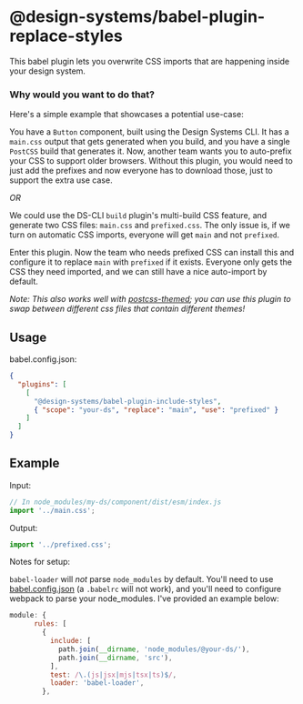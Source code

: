 # @design-systems/babel-plugin-replace-styles

This babel plugin lets you overwrite CSS imports that are happening inside your design system.

### Why would you want to do that?

Here's a simple example that showcases a potential use-case:

You have a `Button` component, built using the Design Systems CLI. It has a `main.css` output that gets generated when you build,
and you have a single `PostCSS` build that generates it. Now, another team wants you to auto-prefix your CSS to support older browsers.
Without this plugin, you would need to just add the prefixes and now everyone has to download those, just to support the extra use case.

_OR_

We could use the DS-CLI `build` plugin's multi-build CSS feature, and generate two CSS files: `main.css` and `prefixed.css`.
The only issue is, if we turn on automatic CSS imports, everyone will get `main` and not `prefixed`.

Enter this plugin. Now the team who needs prefixed CSS can install this and configure it to replace `main` with `prefixed` if it exists.
Everyone only gets the CSS they need imported, and we can still have a nice auto-import by default.

_Note: This also works well with [postcss-themed](https://github.com/intuit/postcss-themed); you can use this plugin to swap between different css files that contain different themes!_

## Usage

babel.config.json:

```json
{
  "plugins": [
    [
      "@design-systems/babel-plugin-include-styles",
      { "scope": "your-ds", "replace": "main", "use": "prefixed" }
    ]
  ]
}
```

## Example

Input:

```js
// In node_modules/my-ds/component/dist/esm/index.js
import '../main.css';
```

Output:

```js
import '../prefixed.css';
```

Notes for setup:

`babel-loader` will _not_ parse `node_modules` by default. You'll need to use [babel.config.json](https://babeljs.io/docs/en/configuration#babelconfigjs) (a `.babelrc` will not work), and you'll need to configure webpack to parse your node_modules. I've provided an example below:

```js
module: {
      rules: [
        {
          include: [
            path.join(__dirname, 'node_modules/@your-ds/'),
            path.join(__dirname, 'src'),
          ],
          test: /\.(js|jsx|mjs|tsx|ts)$/,
          loader: 'babel-loader',
        },
```
